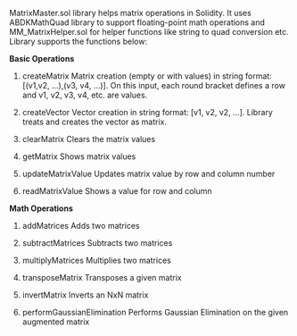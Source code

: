 MatrixMaster.sol library helps matrix operations in Solidity. It uses ABDKMathQuad library to support floating-point math operations and MM_MatrixHelper.sol for helper functions like string to quad conversion etc. Library supports the functions below:

**Basic Operations**
1. createMatrix
Matrix creation (empty or with values) in string format: [(v1,v2, ...),(v3, v4, ...)]. On this input, each round bracket defines a row and v1, v2, v3, v4, etc. are values.

2. createVector
Vector creation in string format: [v1, v2, v2, ...]. Library treats and creates the vector as matrix.

3. clearMatrix
Clears the matrix values

4. getMatrix
Shows matrix values

5. updateMatrixValue
Updates matrix value by row and column number

6. readMatrixValue
Shows a value for row and column

**Math Operations**
1. addMatrices
Adds two matrices

2. subtractMatrices
Subtracts two matrices
   
3. multiplyMatrices
Multiplies two matrices

4. transposeMatrix
Transposes a given matrix

5. invertMatrix
Inverts an NxN matrix

6. performGaussianElimination
Performs Gaussian Elimination on the given augmented matrix
